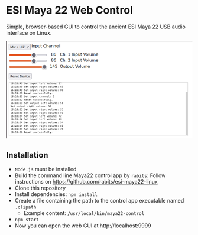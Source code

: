 # ESI Maya 22 Web Control

Simple, browser-based GUI to control the ancient ESI Maya 22 USB audio interface on Linux.

![Screenshot](docs/screenshot.png)

## Installation

-   `Node.js` must be installed
-   Build the command line Maya22 control app by `rabits`: Follow instructions on https://github.com/rabits/esi-maya22-linux
-   Clone this repository
-   Install dependencies: `npm install`
-   Create a file containing the path to the control app executable named `.clipath`
    -   Example content: `/usr/local/bin/maya22-control`
-   `npm start`
-   Now you can open the web GUI at http://localhost:9999
